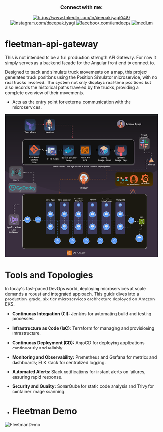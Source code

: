 

<h3 align="center">Connect with me:</h3>
<p align="center">
<div> 
  <p align="center">
    <a href="https://www.linkedin.com/in/deepaktyagi048/"><img title="https://www.linkedin.com/in/deepaktyagi048/" src="https://img.shields.io/badge/-LinkedIn-%230077B5?style=for-the-badge&logo=linkedin&logoColor=white">
    </a>
	<a href="https://www.instagram.com/deeepak.tyagi/"><img title="instagram.com/deeepak.tyagi" src="https://img.shields.io/badge/Instagram-%23E4405F.svg?style=for-the-badge&logo=Instagram&logoColor=white">
    </a>
   <a href="https://www.facebook.com/iamdeepsz"><img title="facebook.com/iamdeepz" src="https://img.shields.io/badge/Facebook-%231877F2.svg?style=for-the-badge&logo=Facebook&logoColor=white">
    </a>
   <a href="https://medium.com/@deepak-tyagi" target="_blank">
<img src=https://img.shields.io/badge/medium-%23292929.svg?&style=for-the-badge&logo=medium&logoColor=white alt=medium style="margin-bottom: 5px;" />
</a> 
  </p>
</div>
</p>

# fleetman-api-gateway

This is not intended to be a full production strength API Gateway. For now it simply serves as a backend facade for the Angular front end to connect to.

Designed to track and simulate truck movements on a map, this project generates truck positions using the Position Simulator microservice, with no real trucks involved. The system not only displays real-time positions but also records the historical paths traveled by the trucks, providing a complete overview of their movements.

- Acts as the entry point for external communication with the microservices.

![Architecture Diagram](arch-diagram.gif)

# Tools and Topologies
In today's fast-paced DevOps world, deploying microservices at scale demands a robust and integrated approach. This guide dives into a production-grade, six-tier microservices architecture deployed on Amazon EKS. 

- **Continuous Integration (CI):** Jenkins for automating build and testing processes.
- **Infrastructure as Code (IaC)**: Terraform for managing and provisioning infrastructure.
- **Continuous Deployment (CD):** ArgoCD for deploying applications continuously and reliably.
- **Monitoring and Observability:** Prometheus and Grafana for metrics and dashboards; ELK stack for centralized logging.
- **Automated Alerts:** Slack notifications for instant alerts on failures, ensuring rapid response.
- **Security and Quality:** SonarQube for static code analysis and Trivy for container image scanning.

- # Fleetman Demo
![FleetmanDemo](fleetman-demo.gif)

